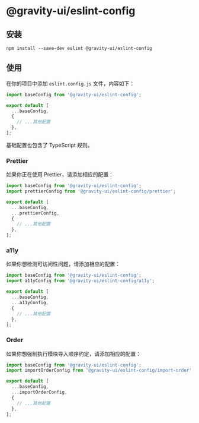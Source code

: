 # @gravity-ui/eslint-config

## 安装

```
npm install --save-dev eslint @gravity-ui/eslint-config
```

## 使用

在你的项目中添加 `eslint.config.js` 文件，内容如下：

```js
import baseConfig from '@gravity-ui/eslint-config';

export default [
  ...baseConfig,
  {
    // ...其他配置
  },
];
```

基础配置也包含了 TypeScript 规则。

### Prettier

如果你正在使用 Prettier，请添加相应的配置：

```js
import baseConfig from '@gravity-ui/eslint-config';
import prettierConfig from '@gravity-ui/eslint-config/prettier';

export default [
  ...baseConfig,
  ...prettierConfig,
  {
    // ...其他配置
  },
];
```

### a11y

如果你想检测可访问性问题，请添加相应的配置：

```js
import baseConfig from '@gravity-ui/eslint-config';
import a11yConfig from '@gravity-ui/eslint-config/a11y';

export default [
  ...baseConfig,
  ...a11yConfig,
  {
    // ...其他配置
  },
];
```

### Order

如果你想强制执行模块导入顺序约定，请添加相应的配置：

```js
import baseConfig from '@gravity-ui/eslint-config';
import importOrderConfig from '@gravity-ui/eslint-config/import-order';

export default [
  ...baseConfig,
  ...importOrderConfig,
  {
    // ...其他配置
  },
];
```